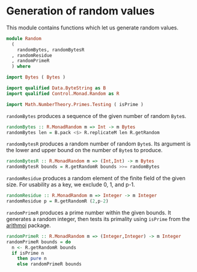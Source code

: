 # Generation of random values

This module contains functions which let us generate
random values.

```haskell
module Random
  (
    randomBytes, randomBytesR
  , randomResidue
  , randomPrimeR
  ) where

import Bytes ( Bytes )

import qualified Data.ByteString as B
import qualified Control.Monad.Random as R

import Math.NumberTheory.Primes.Testing ( isPrime )
```

`randomBytes` produces a sequence of the given number of random `Byte`s.

```haskell
randomBytes :: R.MonadRandom m => Int -> m Bytes
randomBytes len = B.pack <$> R.replicateM len R.getRandom
```

`randomBytesR` produces a random number of random `Byte`s.
Its argument is the lower and upper bound on the number of `Byte`s to produce.

```haskell
randomBytesR :: R.MonadRandom m => (Int,Int) -> m Bytes
randomBytesR bounds = R.getRandomR bounds >>= randomBytes
```

`randomResidue` produces a random element of the
finite field of the given size.
For usability as a key, we exclude 0, 1, and p-1.

```haskell
randomResidue :: R.MonadRandom m => Integer -> m Integer
randomResidue p = R.getRandomR (2,p-2)
```

`randomPrimeR` produces a prime number within the given bounds.
It generates a random integer, then tests its primality
using `isPrime` from the
[arithmoi](https://hackage.haskell.org/package/arithmoi) package.

```haskell
randomPrimeR :: R.MonadRandom m => (Integer,Integer) -> m Integer
randomPrimeR bounds = do
  n <- R.getRandomR bounds
  if isPrime n
    then pure n
    else randomPrimeR bounds
```
